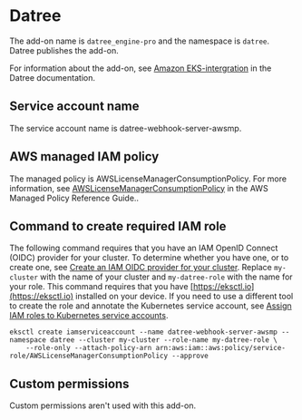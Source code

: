 # Datree<a name="add-on-datree-pro"></a>

The add\-on name is `datree_engine-pro` and the namespace is `datree`\. Datree publishes the add\-on\.

For information about the add\-on, see [Amazon EKS\-intergration](https://hub.datree.io/integrations/eks-integration) in the Datree documentation\.

## Service account name<a name="add-on-datree-pro-service-account-name"></a>

The service account name is datree\-webhook\-server\-awsmp\.

## AWS managed IAM policy<a name="add-on-datree-pro-managed-policy"></a>

The managed policy is AWSLicenseManagerConsumptionPolicy\. For more information, see [AWSLicenseManagerConsumptionPolicy](https://docs.aws.amazon.com/aws-managed-policy/latest/reference/AWSLicenseManagerConsumptionPolicy.html) in the AWS Managed Policy Reference Guide\.\.

## Command to create required IAM role<a name="add-on-datree-pro-iam-command"></a>

The following command requires that you have an IAM OpenID Connect \(OIDC\) provider for your cluster\. To determine whether you have one, or to create one, see [Create an IAM OIDC provider for your cluster](enable-iam-roles-for-service-accounts.md)\. Replace `my-cluster` with the name of your cluster and `my-datree-role` with the name for your role\. This command requires that you have [https://eksctl.io](https://eksctl.io) installed on your device\. If you need to use a different tool to create the role and annotate the Kubernetes service account, see [Assign IAM roles to Kubernetes service accounts](associate-service-account-role.md)\.

```
eksctl create iamserviceaccount --name datree-webhook-server-awsmp --namespace datree --cluster my-cluster --role-name my-datree-role \
    --role-only --attach-policy-arn arn:aws:iam::aws:policy/service-role/AWSLicenseManagerConsumptionPolicy --approve
```

## Custom permissions<a name="add-on-datree-pro-custom-permissions"></a>

Custom permissions aren't used with this add\-on\.